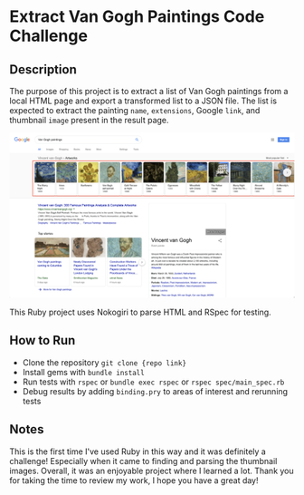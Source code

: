 # Extract Van Gogh Paintings Code Challenge

## Description

The purpose of this project is to extract a list of Van Gogh paintings from a local HTML page and export a transformed list to a JSON file. The list is expected to extract the painting `name`, `extensions`, Google `link`, and thumbnail `image` present in the result page.

![Van Gogh paintings](https://github.com/serpapi/code-challenge/blob/master/files/van-gogh-paintings.png?raw=true "Van Gogh paintings")

This Ruby project uses Nokogiri to parse HTML and RSpec for testing.

## How to Run

- Clone the repository `git clone {repo link}`
- Install gems with `bundle install`
- Run tests with `rspec` or `bundle exec rspec` or `rspec spec/main_spec.rb`
- Debug results by adding `binding.pry` to areas of interest and rerunning tests

## Notes

This is the first time I've used Ruby in this way and it was definitely a challenge! Especially when it came to finding and parsing the thumbnail images. Overall, it was an enjoyable project where I learned a lot. Thank you for taking the time to review my work, I hope you have a great day!

